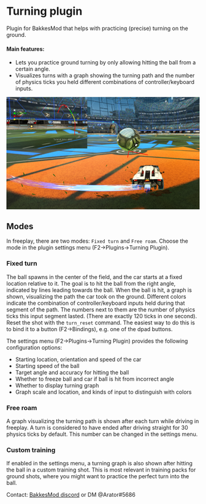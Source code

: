 # Turning plugin

Plugin for BakkesMod that helps with practicing (precise) turning on the ground.

#### Main features:
- Lets you practice ground turning by only allowing hitting the ball from a certain angle.
- Visualizes turns with a graph showing the turning path and the number of physics ticks you held different combinations of controller/keyboard inputs.

![alt text](img/thumbnail.png)


## Modes
In freeplay, there are two modes: `Fixed turn` and `Free roam`. Choose the mode in the plugin settings menu (F2->Plugins->Turning Plugin).
### Fixed turn
The ball spawns in the center of the field, and the car starts at a fixed location relative to it. The goal is to hit the ball from the right angle, indicated by lines leading towards the ball.
When the ball is hit, a graph is shown, visualizing the path the car took on the ground. Different colors indicate the combination of controller/keyboard inputs held during that segment of the path. The numbers next to them are the number of physics ticks this input segment lasted. (There are exactly 120 ticks in one second).
Reset the shot with the `turn_reset` command. The easiest way to do this is to bind it to a button (F2->Bindings), e.g. one of the dpad buttons.

The settings menu (F2->Plugins->Turning Plugin) provides the following configuration options:
- Starting location, orientation and speed of the car
- Starting speed of the ball
- Target angle and accuracy for hitting the ball
- Whether to freeze ball and car if ball is hit from incorrect angle
- Whether to display turning graph
- Graph scale and location, and kinds of input to distinguish with colors

### Free roam
A graph visualizing the turning path is shown after each turn while driving in freeplay. A turn is considered to have ended after driving straight for 30 physics ticks by default. This number can be changed in the settings menu.

### Custom training
If enabled in the settings menu, a turning graph is also shown after hitting the ball in a custom training shot. This is most relevant in training packs for ground shots, where you might want to practice the perfect turn into the ball.

Contact: [BakkesMod discord](http://discord.gg/HsM6kAR) or DM @Arator#5686
